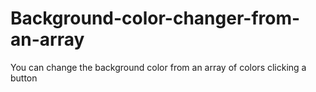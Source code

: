 # Background-color-changer-from-an-array

You can change the background color from an array of colors clicking a button
